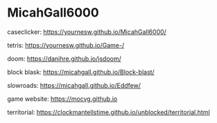 # MicahGall6000

caseclicker:
https://yournesw.github.io/MicahGall6000/

tetris:
https://yournesw.github.io/Game-/

doom:
https://danihre.github.io/jsdoom/

block blask:
https://micahgall.github.io/Block-blast/

slowroads:
https://micahgall.github.io/Eddfew/

game website:
https://mocvg.github.io

territorial:
https://clockmantellstime.github.io/unblocked/territorial.html
